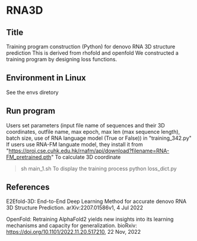 # RNA3D
## Title
Training program construction (Python) for denovo RNA 3D structure prediction
This is derived from rhofold and openfold
We constructed a training program by designing loss functions.

## Environment in Linux
See the envs diretory

## Run program
Users set parameters (input file name of sequences and their 3D coordinates, outfile name, max epoch, max len (max sequence length), batch size, use of RNA language model (True or False)) in "training_342.py"
If users use RNA-FM languate model, they install it from "https://proj.cse.cuhk.edu.hk/rnafm/api/download?filename=RNA-FM_pretrained.pth"
To calculate 3D coordinate
>sh main_1.sh
To display the training process
>python loss_dict.py

## References
E2Efold-3D: End-to-End Deep Learning Method for accurate denovo RNA 3D Structure Prediction.
arXiv:2207.01586v1, 4 Jul 2022

OpenFold: Retraining AlphaFold2 yields new insights into its learning mechanisms and capacity for generalization.
bioRxiv: https://doi.org/10.1101/2022.11.20.517210, 22 Nov, 2022

